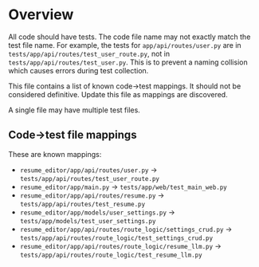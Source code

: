 # Overview

All code should have tests. The code file name may not exactly match the test file name. For example, the tests for `app/api/routes/user.py` are in `tests/app/api/routes/test_user_route.py`, not in `tests/app/api/routes/test_user.py`. This is to prevent a naming collision which causes errors during test collection.

This file contains a list of known code->test mappings. It should not be considered definitive. Update this file as mappings are discovered.

A single file may have multiple test files.

## Code->test file mappings

These are known mappings:

- `resume_editor/app/api/routes/user.py` -> `tests/app/api/routes/test_user_route.py`
- `resume_editor/app/main.py` -> `tests/app/web/test_main_web.py`
- `resume_editor/app/api/routes/resume.py` -> `tests/app/api/routes/test_resume.py`
- `resume_editor/app/models/user_settings.py` -> `tests/app/models/test_user_settings.py`
- `resume_editor/app/api/routes/route_logic/settings_crud.py` -> `tests/app/api/routes/route_logic/test_settings_crud.py`
- `resume_editor/app/api/routes/route_logic/resume_llm.py` -> `tests/app/api/routes/route_logic/test_resume_llm.py`
